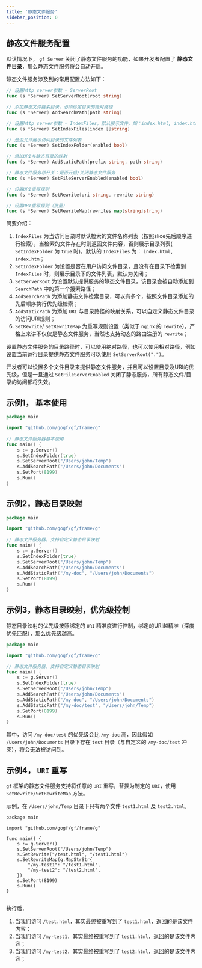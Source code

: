 ```yaml
---
title: '静态文件服务'
sidebar_position: 0
---
```


## 静态文件服务配置

默认情况下， `gf Server` 关闭了静态文件服务的功能，如果开发者配置了 **静态文件目录**，那么静态文件服务将会自动开启。

静态文件服务涉及到的常用配置方法如下：

```  go
// 设置http server参数 - ServerRoot
func (s *Server) SetServerRoot(root string)

// 添加静态文件搜索目录，必须给定目录的绝对路径
func (s *Server) AddSearchPath(path string)

// 设置http server参数 - IndexFiles，默认展示文件，如：index.html, index.htm
func (s *Server) SetIndexFiles(index []string)

// 是否允许展示访问目录的文件列表
func (s *Server) SetIndexFolder(enabled bool)

// 添加URI与静态目录的映射
func (s *Server) AddStaticPath(prefix string, path string)

// 静态文件服务总开关：是否开启/关闭静态文件服务
func (s *Server) SetFileServerEnabled(enabled bool)

// 设置URI重写规则
func (s *Server) SetRewrite(uri string, rewrite string)

// 设置URI重写规则（批量）
func (s *Server) SetRewriteMap(rewrites map[string]string)

```

简要介绍：

1. `IndexFiles` 为当访问目录时默认检索的文件名称列表（按照slice先后顺序进行检索），当检索的文件存在时则返回文件内容，否则展示目录列表( `SetIndexFolder` 为 `true` 时)，默认的 `IndexFiles` 为： `index.html, index.htm`；
2. `SetIndexFolder` 为设置是否在用户访问文件目录，且没有在目录下检索到 `IndexFiles` 时，则展示目录下的文件列表，默认为关闭；
3. `SetServerRoot` 为设置默认提供服务的静态文件目录，该目录会被自动添加到 `SearchPath` 中的第一个搜索路径；
4. `AddSearchPath` 为添加静态文件检索目录，可以有多个，按照文件目录添加的先后顺序执行优先级检索；
5. `AddStaticPath` 为添加 `URI` 与目录路径的映射关系，可以自定义静态文件目录的访问URI规则；
6. `SetRewrite`/ `SetRewriteMap` 为重写规则设置（类似于 `nginx` 的 `rewrite`），严格上来讲不仅仅是静态文件服务，当然也支持动态的路由注册的 `rewrite`；

设置静态文件服务的目录路径时，可以使用绝对路径，也可以使用相对路径，例如设置当前运行目录提供静态文件服务可以使用 `SetServerRoot(".")`。

开发者可以设置多个文件目录来提供静态文件服务，并且可以设置目录及URI的优先级，但是一旦通过 `SetFileServerEnabled` 关闭了静态服务，所有静态文件/目录的访问都将失效。

## 示例1， 基本使用

```  go
package main

import "github.com/gogf/gf/frame/g"

// 静态文件服务器基本使用
func main() {
    s := g.Server()
    s.SetIndexFolder(true)
    s.SetServerRoot("/Users/john/Temp")
    s.AddSearchPath("/Users/john/Documents")
    s.SetPort(8199)
    s.Run()
}

```

## 示例2，静态目录映射

```  go
package main

import "github.com/gogf/gf/frame/g"

// 静态文件服务器，支持自定义静态目录映射
func main() {
    s := g.Server()
    s.SetIndexFolder(true)
    s.SetServerRoot("/Users/john/Temp")
    s.AddSearchPath("/Users/john/Documents")
    s.AddStaticPath("/my-doc", "/Users/john/Documents")
    s.SetPort(8199)
    s.Run()
}

```

## 示例3，静态目录映射，优先级控制

静态目录映射的优先级按照绑定的 `URI` 精准度进行控制，绑定的URI越精准（深度优先匹配），那么优先级越高。

```  go
package main

import "github.com/gogf/gf/frame/g"

// 静态文件服务器，支持自定义静态目录映射
func main() {
    s := g.Server()
    s.SetIndexFolder(true)
    s.SetServerRoot("/Users/john/Temp")
    s.AddSearchPath("/Users/john/Documents")
    s.AddStaticPath("/my-doc", "/Users/john/Documents")
    s.AddStaticPath("/my-doc/test", "/Users/john/Temp")
    s.SetPort(8199)
    s.Run()
}

```

其中，访问 `/my-doc/test` 的优先级会比 `/my-doc` 高，因此假如 `/Users/john/Documents` 目录下存在 `test` 目录（与自定义的 `/my-doc/test` 冲突），将会无法被访问到。

## 示例4， `URI` 重写

`gf` 框架的静态文件服务支持将任意的 `URI` 重写，替换为制定的 `URI`，使用 `SetRewrite/SetRewriteMap` 方法。

示例，在 `/Users/john/Temp` 目录下只有两个文件 `test1.html` 及 `test2.html`。

```
package main

import "github.com/gogf/gf/frame/g"

func main() {
	s := g.Server()
	s.SetServerRoot("/Users/john/Temp")
	s.SetRewrite("/test.html", "/test1.html")
	s.SetRewriteMap(g.MapStrStr{
		"/my-test1": "/test1.html",
		"/my-test2": "/test2.html",
	})
	s.SetPort(8199)
	s.Run()
}
```

```

```

执行后，

1. 当我们访问 `/test.html`，其实最终被重写到了 `test1.html`，返回的是该文件内容；
2. 当我们访问 `/my-test1`，其实最终被重写到了 `test1.html`，返回的是该文件内容；
3. 当我们访问 `/my-test2`，其实最终被重写到了 `test2.html`，返回的是该文件内容；